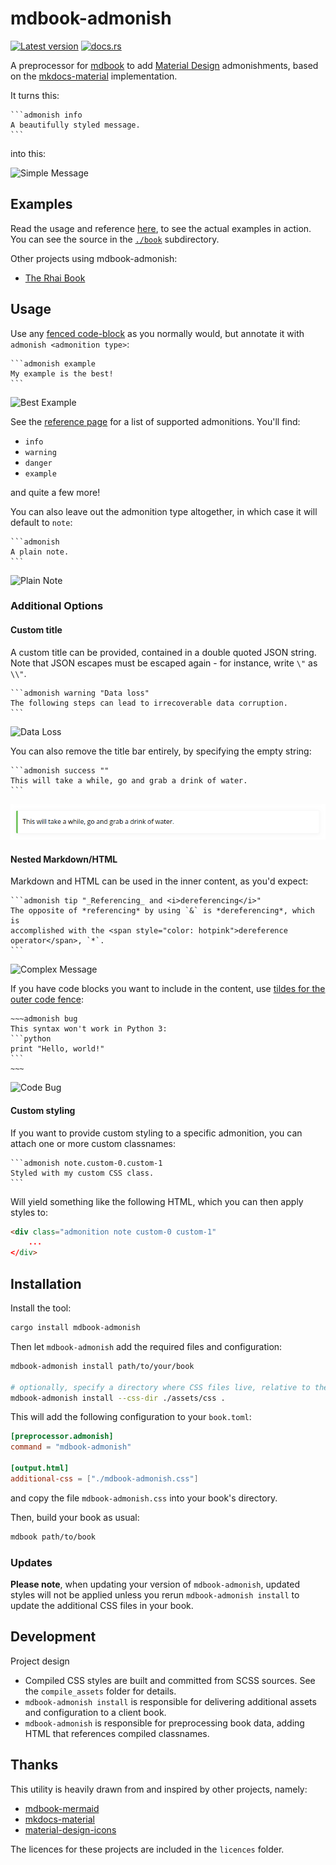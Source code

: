 # mdbook-admonish

[![Latest version](https://img.shields.io/crates/v/mdbook-admonish.svg)](https://crates.io/crates/mdbook-admonish)
[![docs.rs](https://img.shields.io/docsrs/mdbook-admonish)](https://docs.rs/mdbook-admonish)

A preprocessor for [mdbook](https://github.com/rust-lang-nursery/mdBook) to add [Material Design](https://material.io/design) admonishments, based on the [mkdocs-material](https://squidfunk.github.io/mkdocs-material/reference/admonitions/) implementation.

It turns this:

````
```admonish info
A beautifully styled message.
```
````

into this:

![Simple Message](img/simple-message.png)

## Examples

Read the usage and reference [here](https://tommilligan.github.io/mdbook-admonish/), to see the actual examples in action. You can see the source in the [`./book`](./book) subdirectory.

Other projects using mdbook-admonish:

- [The Rhai Book](https://rhai.rs/book/)

## Usage

Use any [fenced code-block](https://spec.commonmark.org/0.30/#fenced-code-blocks) as you normally would, but annotate it with `admonish <admonition type>`:

````
```admonish example
My example is the best!
```
````

![Best Example](img/best-example.png)

See the [reference page](https://tommilligan.github.io/mdbook-admonish/reference.html) for a list of supported admonitions. You'll find:

- `info`
- `warning`
- `danger`
- `example`

and quite a few more!

You can also leave out the admonition type altogether, in which case it will default to `note`:

````
```admonish
A plain note.
```
````

![Plain Note](img/plain-note.png)

### Additional Options

#### Custom title

A custom title can be provided, contained in a double quoted JSON string.
Note that JSON escapes must be escaped again - for instance, write `\"` as `\\"`.

````
```admonish warning "Data loss"
The following steps can lead to irrecoverable data corruption.
```
````

![Data Loss](img/data-loss.png)

You can also remove the title bar entirely, by specifying the empty string:

````
```admonish success ""
This will take a while, go and grab a drink of water.
```
````

![No Title Bar](img/no-title-bar.png)

#### Nested Markdown/HTML

Markdown and HTML can be used in the inner content, as you'd expect:

````
```admonish tip "_Referencing_ and <i>dereferencing</i>"
The opposite of *referencing* by using `&` is *dereferencing*, which is
accomplished with the <span style="color: hotpink">dereference operator</span>, `*`.
```
````

![Complex Message](img/complex-message.png)

If you have code blocks you want to include in the content, use [tildes for the outer code fence](https://spec.commonmark.org/0.30/#fenced-code-blocks):

````
~~~admonish bug
This syntax won't work in Python 3:
```python
print "Hello, world!"
```
~~~
````

![Code Bug](img/code-bug.png)

#### Custom styling

If you want to provide custom styling to a specific admonition, you can attach one or more custom classnames:

````
```admonish note.custom-0.custom-1
Styled with my custom CSS class.
```
````

Will yield something like the following HTML, which you can then apply styles to:

```html
<div class="admonition note custom-0 custom-1"
    ...
</div>
```

## Installation

Install the tool:

```bash
cargo install mdbook-admonish
```

Then let `mdbook-admonish` add the required files and configuration:

```bash
mdbook-admonish install path/to/your/book

# optionally, specify a directory where CSS files live, relative to the book root
mdbook-admonish install --css-dir ./assets/css .
```

This will add the following configuration to your `book.toml`:

```toml
[preprocessor.admonish]
command = "mdbook-admonish"

[output.html]
additional-css = ["./mdbook-admonish.css"]
```

and copy the file `mdbook-admonish.css` into your book's directory.

Then, build your book as usual:

```bash
mdbook path/to/book
```

### Updates

**Please note**, when updating your version of `mdbook-admonish`, updated styles will not be applied unless you rerun `mdbook-admonish install` to update the additional CSS files in your book.

## Development

Project design

- Compiled CSS styles are built and committed from SCSS sources. See the `compile_assets` folder for details.
- `mdbook-admonish install` is responsible for delivering additional assets and configuration to a client book.
- `mdbook-admonish` is responsible for preprocessing book data, adding HTML that references compiled classnames.

## Thanks

This utility is heavily drawn from and inspired by other projects, namely:

- [mdbook-mermaid](https://github.com/badboy/mdbook-mermaid)
- [mkdocs-material](https://github.com/squidfunk/mkdocs-material)
- [material-design-icons](https://github.com/google/material-design-icons)

The licences for these projects are included in the `licences` folder.
